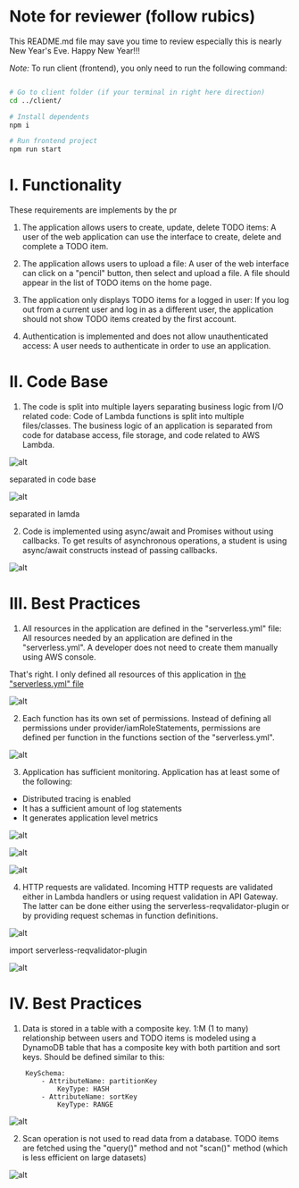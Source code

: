 # Note for reviewer (follow rubics)

This README.md file may save you time to review especially this is nearly New Year's Eve. Happy New Year!!!

_Note:_ To run client (frontend), you only need to run the following command:

```bash

# Go to client folder (if your terminal in right here direction)
cd ../client/

# Install dependents
npm i

# Run frontend project
npm run start

```

# I. Functionality

These requirements are implements by the pr

1. The application allows users to create, update, delete TODO items: A user of the web application can use the interface to create, delete and complete a TODO item.

2. The application allows users to upload a file: A user of the web interface can click on a "pencil" button, then select and upload a file. A file should appear in the list of TODO items on the home page.

3. The application only displays TODO items for a logged in user: If you log out from a current user and log in as a different user, the application should not show TODO items created by the first account.

4. Authentication is implemented and does not allow unauthenticated access: A user needs to authenticate in order to use an application.

# II. Code Base

1. The code is split into multiple layers separating business logic from I/O related code: Code of Lambda functions is split into multiple files/classes. The business logic of an application is separated from code for database access, file storage, and code related to AWS Lambda.

![alt](./img-1.png)

separated in code base

![alt](./img-2.png)

separated in lamda

2. Code is implemented using async/await and Promises without using callbacks. To get results of asynchronous operations, a student is using async/await constructs instead of passing callbacks.

![alt](./img-3.png)

# III. Best Practices

1. All resources in the application are defined in the "serverless.yml" file: All resources needed by an application are defined in the "serverless.yml". A developer does not need to create them manually using AWS console.

That's right. I only defined all resources of this application in [the "serverless.yml" file](../backend/serverless.yml)

![alt](./img-4.png)

2. Each function has its own set of permissions. Instead of defining all permissions under provider/iamRoleStatements, permissions are defined per function in the functions section of the "serverless.yml".

![alt](./img-5.png)

3. Application has sufficient monitoring. Application has at least some of the following:

- Distributed tracing is enabled
- It has a sufficient amount of log statements
- It generates application level metrics

![alt](./img-6.png)

![alt](./img-7.png)

![alt](./img-8.png)

4. HTTP requests are validated. Incoming HTTP requests are validated either in Lambda handlers or using request validation in API Gateway. The latter can be done either using the serverless-reqvalidator-plugin or by providing request schemas in function definitions.

![alt](./img-4.png)

import serverless-reqvalidator-plugin

![alt](./img-9.png)

# IV. Best Practices

1. Data is stored in a table with a composite key. 1:M (1 to many) relationship between users and TODO items is modeled using a DynamoDB table that has a composite key with both partition and sort keys. Should be defined similar to this:

```
    KeySchema:
        - AttributeName: partitionKey
            KeyType: HASH
        - AttributeName: sortKey
            KeyType: RANGE
```

![alt](./img-10.png)

2. Scan operation is not used to read data from a database. TODO items are fetched using the "query()" method and not "scan()" method (which is less efficient on large datasets)

![alt](./img-11.png)
